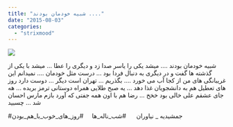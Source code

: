 ```yaml
---
title: "شبیه خودمان بودند ...."
date: "2015-08-03"
categories: 
  - "strixmood"
---
```


![](http://localhost/wp-content/uploads/2015/08/11296823_348773545321130_2018833213_n.jpg)

شبیه خودمان بودند .... میشد یکی را یاسر صدا زد و دیگری را عطا ... میشد با یکی از گذشته ها گفت و در دیگری به دنبال فردا بود ... درست مثل خودمان .... نمیدانم این غریبانگی های من از کجا آب می خورد .... بگذریم ... تهران است دیگر ... دوست دارد روز های تعطیل هم به دانشجویان غذا دهد ... یه صبح طلایی همراه دوستانی ترمز بریده ... هه جای عشقم علی خالی بود خخخ ... رضا هم با اون همه جفتی که آورد بازم مارس احسان شد ... چسبید

#جمشیدیه \_ نیاوران      #شب\_ناله\_ها     #روز\_های\_خوب\_با\_هم\_بودن
